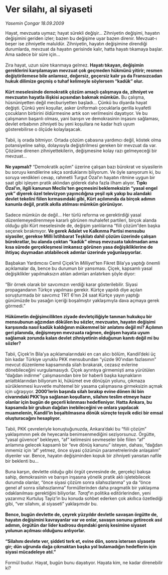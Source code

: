 # Ver silahı, al siyaseti

*Yasemin Çongar 18.09.2009*

<div class="taraf_structure_2col_1zq">
<div class="margen_n">



 <p>Hayat, mevzuata uymaz; hayat sürekli değişir... Zihniyetin değişimi, hayatın değişimini geriden izler; bazen bu değişime uyar bazen direnir. Mevzuat-ı beşer ise zihniyetle maluldür. Zihniyetin, hayatın değişimine direndiği durumlarda, mevzuat da hayatın gerisinde kalır, hatta hayatı tıkamaya başlar. Ama sadece bir süre için... <br/><br/>Zira hayat, uzun süre tıkanmaya gelmez. <b>Hayatı tıkayan, değişimin gereklerini karşılamayan mevzuat çok geçmeden hükmünü yitirir; resmen değiştirilemese bile anlamsız, değersiz, geçersiz kalır ya da Fransızcadan hukuk dilimize geçmiş o tuhaf kelimeyle söylersem “kadük” olur.</b> <b><br/><br/>Kürt meselesinde demokratik çözüm amaçlı çalışmaya da, zihniyet ve mevzuatın hayatla ilişkisi açısından bakmak mümkün.</b> Bu çalışma, hüsnüniyetten değil mecburiyetten başladı... Çünkü bu diyarda hayat değişti. Çünkü yeni koşullar, asker üniformalı çocuklarla gerilla kıyafetli çocukların birbirini öldürmesine artık son verilmesini dayatıyor. Ve bu çalışmanın başarılı olması, yani barışın ve demokrasinin inşasını sağlaması, devlet erbabının zihniyeti bu yeni koşullara ne kadar hızlı uyum gösterebilirse o ölçüde kolaylaşacak. <br/><br/>Tabii, iş orada bitmiyor. Ortada çözüm çabasına yardımcı değil, köstek olma potansiyeline sahip, dolayısıyla değiştirilmesi gereken bir mevzuat da var. Çözüme direnen zihniyettekilerin, değişmesine kolay razı gelmeyeceği bir mevzuat... <b><br/><br/>Ne yapmalı?</b> “Demokratik açılım” üzerine çalışan bazı bürokrat ve siyasilerin bu soruyu kendilerine sıkça sorduklarını biliyorum. Ve öyle sanıyorum ki, bu soruya verdikleri cevap, rahmetli Turgut Özal’ın hayatın ritmine uygun bir saat gibi işleyen pratik aklından giderek daha fazla ilham alıyor. <b>Tıpkı Özal’ın, ilgili kanunun Meclis’ten geçmesini beklemeksizin “yasal engel yok” diyerek özel televizyon yayıncılığına yeşil ışık yakıp bu alandaki devlet tekelini fiilen kırmasındaki gibi, Kürt açılımında da birçok adımın kanunla değil, pratik akılla atılması mümkün görünüyor.</b> <br/><br/>Sadece mümkün de değil... Her türlü reforma ve gerektirdiği yasal düzenlemeyedirenmeye kararlı görünen muhalefet partileri, birçok alanda olduğu gibi Kürt meselesinde de, değişim yanlılarına “fiili çözüm”den başka seçenek bırakmıyor. <b>Ve gerek Adalet ve Kalkınma Partisi mensubu siyasiler, gerekse Milli İstihbarat Teşkilatı dahil çözüm üzerinde çalışan bürokratlar, bu alanda çoktan “kadük” olmuş mevzuata takılmadan ama kısa sürede gerçekleşmesi imkansız görünen yasa değişikliklerine de ihtiyaç duymadan atılabilecek adımlar üzerinde yoğunlaşıyorlar.</b> <br/><br/>Başbakan Yardımcısı Cemil Çiçek’in <i>Milliyet</i>’ten Fikret Bila’ya yaptığı önemli açıklamalar da, bence bu durumun bir yansıması. Çiçek, kapsamlı yasal değişiklikler yapılmaksızın atılan adımları anlatırken şöyle diyor: <br/><br/>“Bir örnek olarak bir savcımızın verdiği karar gösterilebilir. Siyasi propagandanın Türkçe yapılması gerekir. Kürtçe yapıldı diye açılan soruşturmada bir savcımız TRT 6’nın 24 saat Kürtçe yayın yaptığı günümüzde bu yasağın içeriği boşalmıştır yaklaşımıyla dava açmaya gerek görmedi.” <b><br/><br/>Hükümetin değişimcilikten ziyade devletçiliğiyle tanınan hukukçu bir mensubunun ağzından dökülen bu sözler, mevzuatın, hayatın değişimi karşısında nasıl kadük kaldığının mükemmel bir anlatımı değil mi? Açılımın geri planında, değişmeyen mevzuata rağmen, değişen hayata uyum sağlamak zorunda kalan devlet zihniyetinin olduğunun kanıtı değil mi bu sözler?</b> <br/><br/>Tabii, Çiçek’in Bila’ya açıklamalarındaki en can alıcı bölüm, Kandil’deki üç bin kadar Türkiye uyruklu PKK mensubundan “yüzde 90’ından fazlasının” mevcut düzenleme kapsamında silah bırakarak, cezasız evlerine dönebileceğini vurgulamasıydı. Çiçek ayrıntıya girmemişti ama yürütülen “dağdan indirme” çalışmasından bire bir haberli başka kaynakların anlattıklarından biliyorum ki, hükümet eve dönüşün yolunu, çıkmaza sürüklenmesi kuvvetle muhtemel bir yasama çalışmasına girmeksizin açmak için uğraşıyor. <b>2000’lerin başında silah bırakıp evine dönen iki bin civarındaki PKK’lıya sağlanan koşulların, silahını teslim etmeye hazır olanlar için bugün de geçerli kılınması hedefleniyor. Hatta Ankara, bu kapsamda bir grubun dağdan inebileceğini ve onlara yapılacak muamelenin, Kandil’in boşaltılmasına dönük süreçte teşvik edici bir emsal oluşturacağını hesaplıyor.</b> <br/><br/>Tabii, PKK çevreleriyle konuştuğunuzda, Ankara’daki bu “fiili çözüm” yaklaşımının pek de heyecanla benimsenmediğini seziyorsunuz. Örgütte, “yasal güvence” bekleyen, “af” kelimesini sevmeseler bile fiilen “af” anlamına gelecek kapsamlı bir “eve dönüş kanunu” isteyen, dahası, “dağdan inmemiz için ‘af’ yetmez, önce siyasi çözümün parametrelerinde anlaşalım” diyenler var. Bence, hayatın değişiminden kopuk bir zihniyeti yansıtan nafile bir beklenti bu... <br/><br/>Buna karşın, devlette olduğu gibi örgüt çevresinde de, gerçekçi bakışa sahip, demokrasinin ve barışın inşasına yönelik pratik aklı işletebilecek durumda olanlar, “önce siyasi çözüm sonra silahsızlanma” ya da “önce genel af sonra silahsızlanma” formüllerinden daha pragmatik bir yaklaşıma odaklanılması gerektiğini biliyorlar. <i>Taraf</i>’ın politika editörlerinden, yeni yazarımız Kurtuluş Tayiz’in bu konuda sohbet ederken çok akıllıca özetlediği gibi, “ver silahını, al siyaseti” yaklaşımıdır bu. <b><br/><br/>Bence, bugün devlette de, çeyrek yüzyıldır devletle savaşan örgütte de, hayatın değişimini kavrayanlar var ve onlar, savaşın sonunu getirecek asıl adımın, örgütün dar lider kadrosu dışındaki geniş kesimine siyaset yolunun açılması olduğunu anlıyorlar.</b> <b><br/><br/>“Silahını devlete ver, şiddeti terk et, evine dön, sonra istersen siyasete gir; dün uğrunda dağa çıkmaktan başka yol bulamadığın hedeflerin için siyasi mücadeleye atıl.”</b> <br/><br/>Formül budur. Hayat, bugün bunu dayatıyor. Hayata kim, ne kadar direnebilir ki? </p>
<br/>
<br/>
<br/>



<br/>


<div id="taraf_not">
</div>

</div>


</div>
